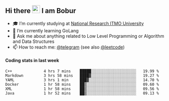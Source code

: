 ## Hi there <img src="https://media.giphy.com/media/hvRJCLFzcasrR4ia7z/giphy.gif" width="25px" height="25px"> I am Bobur

- :mortar_board: I’m currently studying at [National Research ITMO University](https://itmo.ru/)
- :seedling: I’m currently learning GoLang
- :speech_balloon: Ask me about anything related to Low Level Programming or Algorithm and Data Structures
- :mailbox: How to reach me: [@telegram](https://t.me/octoant) (see also [@leetcode](https://leetcode.com/octoant/))    

#### Coding stats in last week

<!--START_SECTION:waka-->

```text
C++              4 hrs 7 mins    █████░░░░░░░░░░░░░░░░░░░░   19.99 %
Markdown         3 hrs 58 mins   ████▓░░░░░░░░░░░░░░░░░░░░   19.27 %
YAML             3 hrs 1 min     ███▓░░░░░░░░░░░░░░░░░░░░░   14.70 %
Docker           1 hr 58 mins    ██▒░░░░░░░░░░░░░░░░░░░░░░   09.60 %
XML              1 hr 58 mins    ██▒░░░░░░░░░░░░░░░░░░░░░░   09.56 %
Java             1 hr 52 mins    ██▒░░░░░░░░░░░░░░░░░░░░░░   09.13 %
```

<!--END_SECTION:waka-->
